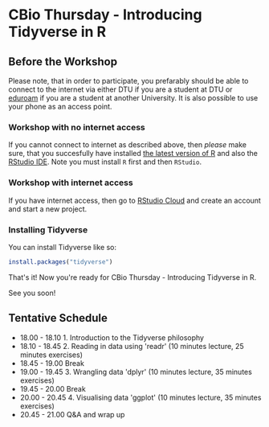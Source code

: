 CBio Thursday - Introducing Tidyverse in R
================

Before the Workshop
-------------------

Please note, that in order to participate, you prefarably should be able to connect to the internet via either DTU if you are a student at DTU or [eduroam](https://www.eduroam.org/) if you are a student at another University. It is also possible to use your phone as an access point.

### Workshop with no internet access

If you cannot connect to internet as described above, then *please* make sure, that you succesfully have installed [the latest version of R](https://mirrors.dotsrc.org/cran/) and also the [RStudio IDE](https://www.rstudio.com/products/rstudio/download/#download). Note you must install `R` first and then `RStudio`.

### Workshop with internet access

If you have internet access, then go to [RStudio Cloud](https://rstudio.cloud/) and create an account and start a new project.

### Installing Tidyverse

You can install Tidyverse like so:

``` r
install.packages("tidyverse")
```

That's it! Now you're ready for CBio Thursday - Introducing Tidyverse in R.

See you soon!

Tentative Schedule
------------------

-   18.00 - 18.10 1. Introduction to the Tidyverse philosophy
-   18.10 - 18.45 2. Reading in data using 'readr' (10 minutes lecture, 25 minutes exercises)
-   18.45 - 19.00 Break
-   19.00 - 19.45 3. Wrangling data 'dplyr' (10 minutes lecture, 35 minutes exercises)
-   19.45 - 20.00 Break
-   20.00 - 20.45 4. Visualising data 'ggplot' (10 minutes lecture, 35 minutes exercises)
-   20.45 - 21.00 Q&A and wrap up
